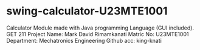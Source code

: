 # swing-calculator-U23MTE1001
Calculator Module made with Java programming Language (GUI included). GET 211 Project
Name: Mark David Rimamkanati 
Matric No: U23MTE1001
Department: Mechatronics Engineering 
Github acc: king-knati
